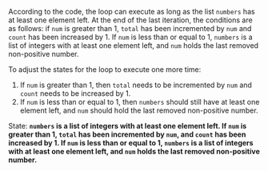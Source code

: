 According to the code, the loop can execute as long as the list `numbers` has at least one element left. At the end of the last iteration, the conditions are as follows: if `num` is greater than 1, `total` has been incremented by `num` and `count` has been increased by 1. If `num` is less than or equal to 1, `numbers` is a list of integers with at least one element left, and `num` holds the last removed non-positive number.

To adjust the states for the loop to execute one more time:
1. If `num` is greater than 1, then `total` needs to be incremented by `num` and `count` needs to be increased by 1.
2. If `num` is less than or equal to 1, then `numbers` should still have at least one element left, and `num` should hold the last removed non-positive number.

State: **`numbers` is a list of integers with at least one element left. If `num` is greater than 1, `total` has been incremented by `num`, and `count` has been increased by 1. If `num` is less than or equal to 1, `numbers` is a list of integers with at least one element left, and `num` holds the last removed non-positive number.**